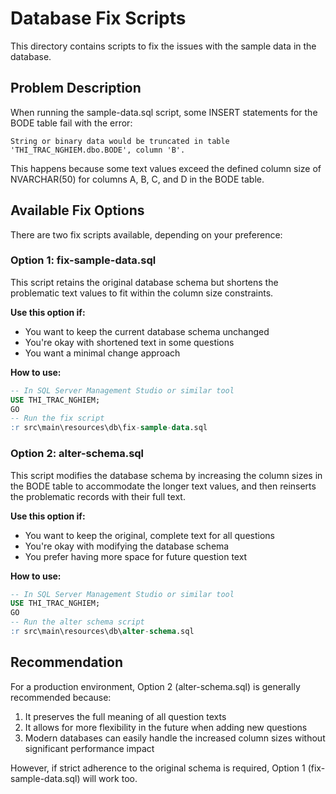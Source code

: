 # Database Fix Scripts

This directory contains scripts to fix the issues with the sample data in the database.

## Problem Description

When running the sample-data.sql script, some INSERT statements for the BODE table fail with the error:
```
String or binary data would be truncated in table 'THI_TRAC_NGHIEM.dbo.BODE', column 'B'.
```

This happens because some text values exceed the defined column size of NVARCHAR(50) for columns A, B, C, and D in the BODE table.

## Available Fix Options

There are two fix scripts available, depending on your preference:

### Option 1: fix-sample-data.sql

This script retains the original database schema but shortens the problematic text values to fit within the column size constraints.

**Use this option if:**
- You want to keep the current database schema unchanged
- You're okay with shortened text in some questions
- You want a minimal change approach

**How to use:**
```sql
-- In SQL Server Management Studio or similar tool
USE THI_TRAC_NGHIEM;
GO
-- Run the fix script
:r src\main\resources\db\fix-sample-data.sql
```

### Option 2: alter-schema.sql

This script modifies the database schema by increasing the column sizes in the BODE table to accommodate the longer text values, and then reinserts the problematic records with their full text.

**Use this option if:**
- You want to keep the original, complete text for all questions
- You're okay with modifying the database schema
- You prefer having more space for future question text

**How to use:**
```sql
-- In SQL Server Management Studio or similar tool
USE THI_TRAC_NGHIEM;
GO
-- Run the alter schema script
:r src\main\resources\db\alter-schema.sql
```

## Recommendation

For a production environment, Option 2 (alter-schema.sql) is generally recommended because:
1. It preserves the full meaning of all question texts
2. It allows for more flexibility in the future when adding new questions
3. Modern databases can easily handle the increased column sizes without significant performance impact

However, if strict adherence to the original schema is required, Option 1 (fix-sample-data.sql) will work too.